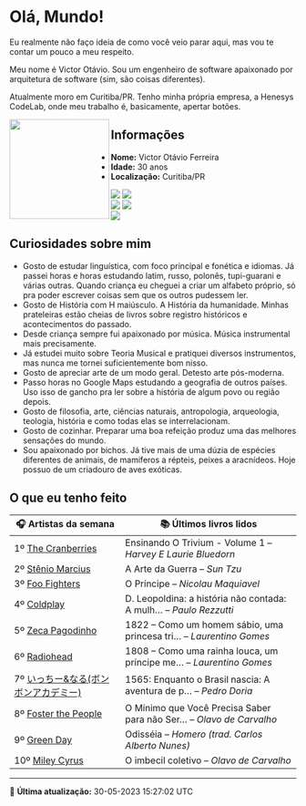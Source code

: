 # Olá, Mundo!

Eu realmente não faço ideia de como você veio parar aqui, mas vou te contar um pouco a meu respeito.

Meu nome é Victor Otávio. Sou um engenheiro de software apaixonado por arquitetura de software (sim, são coisas diferentes).

Atualmente moro em Curitiba/PR. Tenho minha própria empresa, a Henesys CodeLab, onde meu trabalho é, basicamente, apertar botões.

<img align="left" src="https://github.com/vctrtvfrrr/vctrtvfrrr/raw/master/octocat.png" alt="" width="175" />

## Informações

- **Nome:** Victor Otávio Ferreira
- **Idade:** 30 anos
- **Localização:** Curitiba/PR

[![](https://img.shields.io/badge/LinkedIn-victorotavio-blue)](https://www.linkedin.com/in/victorotavio/) [![](https://img.shields.io/badge/Twitter-@vctrtvfrrr-blue)](https://twitter.com/vctrtvfrrr)  
[![](https://img.shields.io/badge/GitHub-vctrtvfrrr-24292e)](https://github.com/vctrtvfrrr) [![](https://img.shields.io/badge/GitLab-vctrtvfrrr-ec5d16)](https://gitlab.com/vctrtvfrrr)  
[![](https://img.shields.io/badge/Email-victor@otavioferreira.com.br-red)](mailto:victor@otavioferreira.com.br)  

## Curiosidades sobre mim

-   Gosto de estudar linguística, com foco principal e fonética e idiomas. Já passei horas e horas estudando latim, russo, polonês, tupi-guarani e várias outras. Quando criança eu cheguei a criar um alfabeto próprio, só pra poder escrever coisas sem que os outros pudessem ler.
-   Gosto de História com H maiúsculo. A História da humanidade. Minhas prateleiras estão cheias de livros sobre registro históricos e acontecimentos do passado.
-   Desde criança sempre fui apaixonado por música. Música instrumental mais precisamente.
-   Já estudei muito sobre Teoria Musical e pratiquei diversos instrumentos, mas nunca me tornei suficientemente bom nisso.
-   Gosto de apreciar arte de um modo geral. Detesto arte pós-moderna.
-   Passo horas no Google Maps estudando a geografia de outros países. Uso isso de gancho pra ler sobre a história de algum povo ou região depois.
-   Gosto de filosofia, arte, ciências naturais, antropologia, arqueologia, teologia, história e como todas elas se interrelacionam.
-   Gosto de cozinhar. Preparar uma boa refeição produz uma das melhores sensações do mundo.
-   Sou apaixonado por bichos. Já tive mais de uma dúzia de espécies diferentes de animais, de mamiferos a répteis, peixes a aracnídeos. Hoje possuo de um criadouro de aves exóticas.


## O que eu tenho feito

|                                                                                            🎧 Artistas da semana                                                                                             |                      📚 Últimos livros lidos                      |
|--------------------------------------------------------------------------------------------------------------------------------------------------------------------------------------------------------------|-------------------------------------------------------------------|
| 1º [The Cranberries](https://www.last.fm/music/The+Cranberries)                                                                                                                                              | Ensinando O Trivium - Volume 1	–	_Harvey E Laurie Bluedorn_         |
| 2º [Stênio Marcius](https://www.last.fm/music/St%C3%AAnio+Marcius)                                                                                                                                           | A Arte da Guerra	–	_Sun Tzu_                                        |
| 3º [Foo Fighters](https://www.last.fm/music/Foo+Fighters)                                                                                                                                                    | O Príncipe	–	_Nicolau Maquiavel_                                    |
| 4º [Coldplay](https://www.last.fm/music/Coldplay)                                                                                                                                                            | D. Leopoldina: a história não contada: A mulh…	–	_Paulo Rezzutti_   |
| 5º [Zeca Pagodinho](https://www.last.fm/music/Zeca+Pagodinho)                                                                                                                                                | 1822 – Como um homem sábio, uma princesa tri…	–	_Laurentino Gomes_  |
| 6º [Radiohead](https://www.last.fm/music/Radiohead)                                                                                                                                                          | 1808 – Como uma rainha louca, um príncipe me…	–	_Laurentino Gomes_  |
| 7º [いっちー&なる(ボンボンアカデミー)](https://www.last.fm/music/%E3%81%84%E3%81%A3%E3%81%A1%E3%83%BC&%E3%81%AA%E3%82%8B(%E3%83%9C%E3%83%B3%E3%83%9C%E3%83%B3%E3%82%A2%E3%82%AB%E3%83%87%E3%83%9F%E3%83%BC)) | 1565: Enquanto o Brasil nascia: A aventura de p…	–	_Pedro Doria_    |
| 8º [Foster the People](https://www.last.fm/music/Foster+the+People)                                                                                                                                          | O Mínimo que Você Precisa Saber para não Ser…	–	_Olavo de Carvalho_ |
| 9º [Green Day](https://www.last.fm/music/Green+Day)                                                                                                                                                          | Odisséia	–	_Homero (trad. Carlos Alberto Nunes)_                    |
| 10º [Miley Cyrus](https://www.last.fm/music/Miley+Cyrus)                                                                                                                                                     | O imbecil coletivo	–	_Olavo de Carvalho_                            |


---

🚀 **Última atualização:** 30-05-2023 15:27:02 UTC